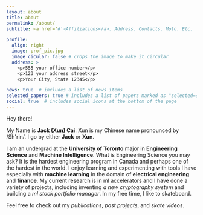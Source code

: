 ```yaml
---
layout: about
title: about
permalink: /about/
subtitle: <a href='#'>Affiliations</a>. Address. Contacts. Moto. Etc.

profile:
  align: right
  image: prof_pic.jpg
  image_cicular: false # crops the image to make it circular
  address: >
    <p>555 your office number</p>
    <p>123 your address street</p>
    <p>Your City, State 12345</p>

news: true  # includes a list of news items
selected_papers: true # includes a list of papers marked as "selected={true}"
social: true  # includes social icons at the bottom of the page
---
```


Hey there!

My Name is **Jack (Xun) Cai**. Xun is my Chinese name pronounced by /Sh'rin/. I go by either **Jack** or **Xun**.

I am an undergrad at the **University of Toronto** major in **Engineering Science** and **Machine Intelligence**. What is Engineering Science you may ask? It is the hardest engineering program in Canada and perhaps one of the hardest in the world. I enjoy learning and experimenting with tools I have especially with **machine learning** in the domain of **electrical engineering** and **finance**. My current research is in ml accelerators and I have done a variety of projects, including inventing *a new cryptography system* and building a *ml stock portfolio manager*. In my free time, I like to skateboard. 

Feel free to check out my *publications*, *past projects*, and *skate videos*.
